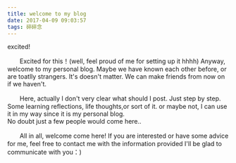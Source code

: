 ```yaml
---
title: welcome to my blog  
date: 2017-04-09 09:03:57  
tags: 碎碎念
---
```

excited!
<!-- more -->
  　　Excited for this！(well, feel proud of me for setting up it hhhh) Anyway, welcome to my personal blog. Maybe we have known each other before, or are toatlly strangers. It's doesn't matter. We can make friends from now on if we haven't.   

  　　Here, actually I don't very clear what should I post. Just step by step.    
 Some learning reflections, life thoughts,or sort of it. or maybe not, I can use it in my way since it is my personal blog.  
  No doubt just a few people would come here..  

   　　All in all, welcome come here! If you are interested or have some advice for me, feel free to contact me with the information provided I'll be glad to communicate with you：)   
